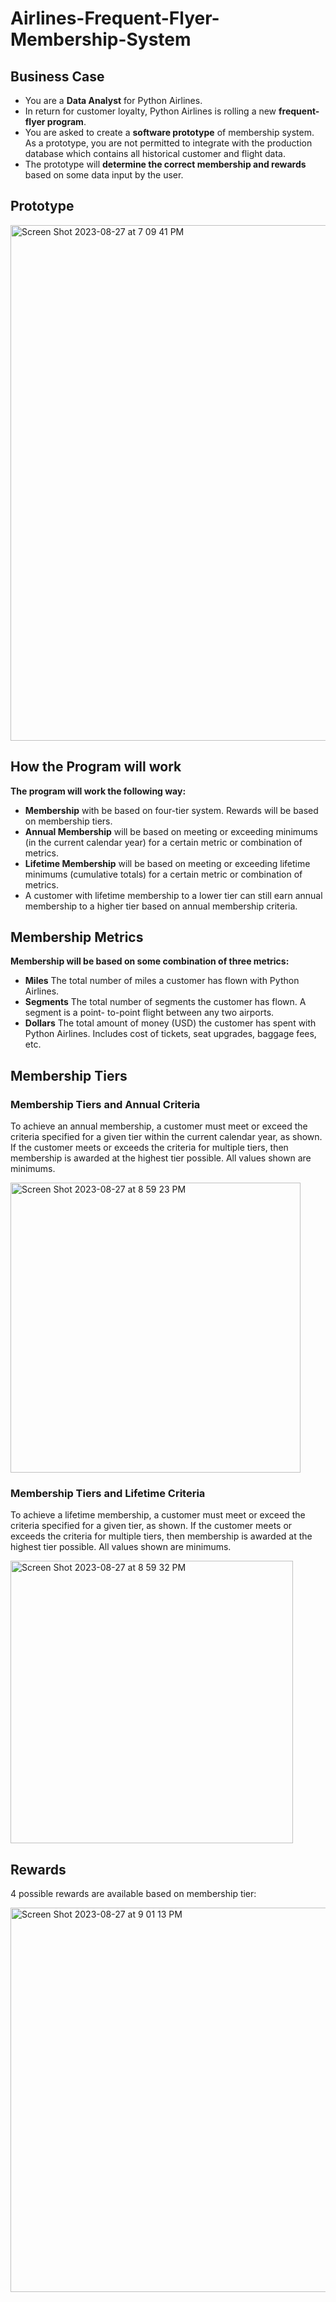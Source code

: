 # Airlines-Frequent-Flyer-Membership-System

## Business Case
- You are a **Data Analyst** for Python Airlines.
- In return for customer loyalty, Python Airlines is rolling a new **frequent-flyer program**.
- You are asked to create a **software prototype** of membership system. As a prototype, you are not permitted to integrate with the production database which contains all historical customer and flight data.
- The prototype will **determine the correct membership and rewards** based on some data input by the user.

## Prototype

<img width="825" alt="Screen Shot 2023-08-27 at 7 09 41 PM" src="https://github.com/yashasvithanai/Airlines-Frequent-Flyer-Membership-System/assets/119455759/47ba05ad-f10b-4bc1-84de-d2dc3c388d49">

## How the Program will work
**The program will work the following way:**
- **Membership** with be based on four-tier system. Rewards will be based on membership tiers.
- **Annual Membership** will be based on meeting or exceeding minimums (in the current calendar year) for a certain metric or combination of metrics.
- **Lifetime Membership** will be based on meeting or exceeding lifetime minimums (cumulative totals) for a certain metric or combination of metrics.
- A customer with lifetime membership to a lower tier can still earn annual membership to a higher tier based on annual membership criteria.

## Membership Metrics
**Membership will be based on some combination of three metrics:**
- **Miles** The total number of miles a customer has flown with Python Airlines.
- **Segments** The total number of segments the customer has flown. A segment is a point- to-point flight between any two airports.
- **Dollars** The total amount of money (USD) the customer has spent with Python Airlines. Includes cost of tickets, seat upgrades, baggage fees, etc.

## Membership Tiers

### Membership Tiers and Annual Criteria
To achieve an annual membership, a customer must meet or exceed the criteria specified for a given tier within the current calendar year, as shown. If the customer meets or exceeds the criteria for multiple tiers, then membership is awarded at the highest tier possible. All values shown are minimums.

<img width="464" alt="Screen Shot 2023-08-27 at 8 59 23 PM" src="https://github.com/yashasvithanai/Airlines-Frequent-Flyer-Membership-System/assets/119455759/13a3a951-825b-41e5-b29c-559612787e75">

### Membership Tiers and Lifetime Criteria
To achieve a lifetime membership, a customer must meet or exceed the criteria specified for a given tier, as shown. If the customer meets or exceeds the criteria for multiple tiers, then membership is awarded at the highest tier possible. All values shown are minimums.

<img width="452" alt="Screen Shot 2023-08-27 at 8 59 32 PM" src="https://github.com/yashasvithanai/Airlines-Frequent-Flyer-Membership-System/assets/119455759/61bfd9c2-a003-43d9-8189-deda7492b798">

## Rewards
4 possible rewards are available based on membership tier:

<img width="615" alt="Screen Shot 2023-08-27 at 9 01 13 PM" src="https://github.com/yashasvithanai/Airlines-Frequent-Flyer-Membership-System/assets/119455759/70180014-a0ab-469d-8bdd-bb6df84b596f">

